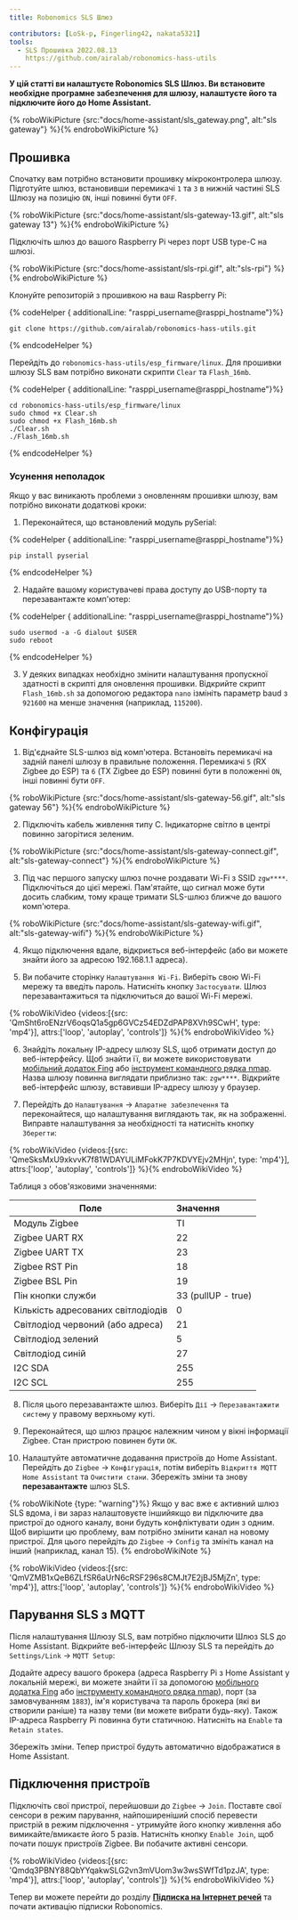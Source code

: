 ```yaml
---
title: Robonomics SLS Шлюз

contributors: [LoSk-p, Fingerling42, nakata5321]
tools:
  - SLS Прошивка 2022.08.13
    https://github.com/airalab/robonomics-hass-utils
---
```


**У цій статті ви налаштуєте Robonomics SLS Шлюз. Ви встановите необхідне програмне забезпечення для шлюзу, налаштуєте його та підключите його до Home Assistant.**

{% roboWikiPicture {src:"docs/home-assistant/sls_gateway.png", alt:"sls gateway"} %}{% endroboWikiPicture %}

## Прошивка

Спочатку вам потрібно встановити прошивку мікроконтролера шлюзу. Підготуйте шлюз, встановивши перемикачі `1` та `3` в нижній частині SLS Шлюзу на позицію `ON`, інші повинні бути `OFF`.

{% roboWikiPicture {src:"docs/home-assistant/sls-gateway-13.gif", alt:"sls gateway 13"} %}{% endroboWikiPicture %}

Підключіть шлюз до вашого Raspberry Pi через порт USB type-C на шлюзі.

{% roboWikiPicture {src:"docs/home-assistant/sls-rpi.gif", alt:"sls-rpi"} %}{% endroboWikiPicture %}

Клонуйте репозиторій з прошивкою на ваш Raspberry Pi:

{% codeHelper { additionalLine: "rasppi_username@rasppi_hostname"}%}

```shell
git clone https://github.com/airalab/robonomics-hass-utils.git
```

{% endcodeHelper %}

Перейдіть до `robonomics-hass-utils/esp_firmware/linux`. Для прошивки шлюзу SLS вам потрібно виконати скрипти `Clear` та `Flash_16mb`.

{% codeHelper { additionalLine: "rasppi_username@rasppi_hostname"}%}

```shell
cd robonomics-hass-utils/esp_firmware/linux
sudo chmod +x Clear.sh
sudo chmod +x Flash_16mb.sh
./Clear.sh
./Flash_16mb.sh
```

{% endcodeHelper %}

### Усунення неполадок

Якщо у вас виникають проблеми з оновленням прошивки шлюзу, вам потрібно виконати додаткові кроки:

1. Переконайтеся, що встановлений модуль pySerial:

{% codeHelper { additionalLine: "rasppi_username@rasppi_hostname"}%}

```shell
pip install pyserial
```

{% endcodeHelper %}

2. Надайте вашому користувачеві права доступу до USB-порту та перезавантажте комп'ютер:

{% codeHelper { additionalLine: "rasppi_username@rasppi_hostname"}%}

```shell
sudo usermod -a -G dialout $USER
sudo reboot
```

{% endcodeHelper %}

3. У деяких випадках необхідно змінити налаштування пропускної здатності в скрипті для оновлення прошивки. Відкрийте скрипт `Flash_16mb.sh` за допомогою редактора `nano` ізмініть параметр baud з `921600` на менше значення (наприклад, `115200`).

## Конфігурація

1. Від'єднайте SLS-шлюз від комп'ютера. Встановіть перемикачі на задній панелі шлюзу в правильне положення. Перемикачі `5` (RX Zigbee до ESP) та `6` (TX Zigbee до ESP) повинні бути в положенні `ON`, інші повинні бути `OFF`.

{% roboWikiPicture {src:"docs/home-assistant/sls-gateway-56.gif", alt:"sls gateway 56"} %}{% endroboWikiPicture %}

2. Підключіть кабель живлення типу C. Індикаторне світло в центрі повинно загорітися зеленим.

{% roboWikiPicture {src:"docs/home-assistant/sls-gateway-connect.gif", alt:"sls-gateway-connect"} %}{% endroboWikiPicture %}

3. Під час першого запуску шлюз почне роздавати Wi-Fi з SSID `zgw****`. Підключіться до цієї мережі. Пам'ятайте, що сигнал може бути досить слабким, тому краще тримати SLS-шлюз ближче до вашого комп'ютера.

{% roboWikiPicture {src:"docs/home-assistant/sls-gateway-wifi.gif", alt:"sls-gateway-wifi"} %}{% endroboWikiPicture %}

4. Якщо підключення вдале, відкриється веб-інтерфейс (або ви можете знайти його за адресою 192.168.1.1 адреса).

5. Ви побачите сторінку `Налаштування Wi-Fi`. Виберіть свою Wi-Fi мережу та введіть пароль. Натисніть кнопку `Застосувати`. Шлюз перезавантажиться та підключиться до вашої Wi-Fi мережі.

{% roboWikiVideo {videos:[{src: 'QmSht6roENzrV6oqsQ1a5gp6GVCz54EDZdPAP8XVh9SCwH', type: 'mp4'}], attrs:['loop', 'autoplay', 'controls']} %}{% endroboWikiVideo %}

6. Знайдіть локальну IP-адресу шлюзу SLS, щоб отримати доступ до веб-інтерфейсу. Щоб знайти її, ви можете використовувати [мобільний додаток Fing](https://www.fing.com/products) або [інструмент командного рядка nmap](https://vitux.com/find-devices-connected-to-your-network-with-nmap/). Назва шлюзу повинна виглядати приблизно так: `zgw****`. Відкрийте веб-інтерфейс шлюзу, вставивши IP-адресу шлюзу у браузер.

7. Перейдіть до `Налаштування` -> `Апаратне забезпечення` та переконайтеся, що налаштування виглядають так, як на зображенні. Виправте налаштування за необхідності та натисніть кнопку `Зберегти`:

{% roboWikiVideo {videos:[{src: 'QmeSksMxU9xkvvK7f81WDAYULiMFokK7P7KDVYEjv2MHjn', type: 'mp4'}], attrs:['loop', 'autoplay', 'controls']} %}{% endroboWikiVideo %}

Таблиця з обов'язковими значеннями:

| Поле                     | Значення           |
|--------------------------|:-------------------|
| Модуль Zigbee            | TI                 |
| Zigbee UART RX           | 22                 |
| Zigbee UART TX           | 23                 |
| Zigbee RST Pin           | 18                 |
| Zigbee BSL Pin           | 19                 |
| Пін кнопки служби        | 33 (pullUP - true) |
| Кількість адресованих світлодіодів | 0                  |
| Світлодіод червоний (або адреса) | 21                 |
| Світлодіод зелений        | 5                  |
| Світлодіод синій          | 27                 |
| I2C SDA                  | 255                |
| I2C SCL                  | 255                |

8. Після цього перезавантажте шлюз. Виберіть `Дії` -> `Перезавантажити систему` у правому верхньому куті.

9. Переконайтеся, що шлюз працює належним чином у вікні інформації Zigbee. Стан пристрою повинен бути `OK`.

10. Налаштуйте автоматичне додавання пристроїв до Home Assistant. Перейдіть до `Zigbee` -> `Конфігурація`, потім виберіть `Відкриття MQTT Home Assistant` та `Очистити стани`. Збережіть зміни та знову **перезавантажте** шлюз SLS.

{% roboWikiNote {type: "warning"}%} Якщо у вас вже є активний шлюз SLS вдома, і ви зараз налаштовуєте іншийякщо ви підключите два пристрої до одного каналу, вони будуть конфліктувати один з одним. Щоб вирішити цю проблему, вам потрібно змінити канал на новому пристрої. Для цього перейдіть до `Zigbee` -> `Config` та змініть канал на інший (наприклад, канал 15). {% endroboWikiNote %}

{% roboWikiVideo {videos:[{src: 'QmVZMB1xQeB6ZLfSR6aUrN6cRSF296s8CMJt7E2jBJ5MjZn', type: 'mp4'}], attrs:['loop', 'autoplay', 'controls']} %}{% endroboWikiVideo %}

## Парування SLS з MQTT

Після налаштування Шлюзу SLS, вам потрібно підключити Шлюз SLS до Home Assistant. Відкрийте веб-інтерфейс Шлюзу SLS та перейдіть до `Settings/Link` -> `MQTT Setup`:


Додайте адресу вашого брокера (адреса Raspberry Pi з Home Assistant у локальній мережі, ви можете знайти її за допомогою [мобільного додатка Fing](https://www.fing.com/products) або [інструменту командного рядка nmap](https://vitux.com/find-devices-connected-to-your-network-with-nmap/)), порт (за замовчуванням `1883`), ім'я користувача та пароль брокера (які ви створили раніше) та назву теми (ви можете вибрати будь-яку). Також IP-адреса Raspberry Pi повинна бути статичною. Натисніть на `Enable` та `Retain states`.

Збережіть зміни. Тепер пристрої будуть автоматично відображатися в Home Assistant.

## Підключення пристроїв

Підключіть свої пристрої, перейшовши до `Zigbee` -> `Join`. Поставте свої сенсори в режим парування, найпоширеніший спосіб перевести пристрій в режим підключення - утримуйте його кнопку живлення або вимикайте/вмикаєте його 5 разів. Натисніть кнопку `Enable Join`, щоб почати пошук пристроїв Zigbee. Ви побачите активні сенсори.

{% roboWikiVideo {videos:[{src: 'Qmdq3PBNY88QbYYqakwSLG2vn3mVUom3w3wsSWfTd1pzJA', type: 'mp4'}], attrs:['loop', 'autoplay', 'controls']} %}{% endroboWikiVideo %}

Тепер ви можете перейти до розділу [**Підписка на Інтернет речей**](/docs/sub-activate) та почати активацію підписки Robonomics.